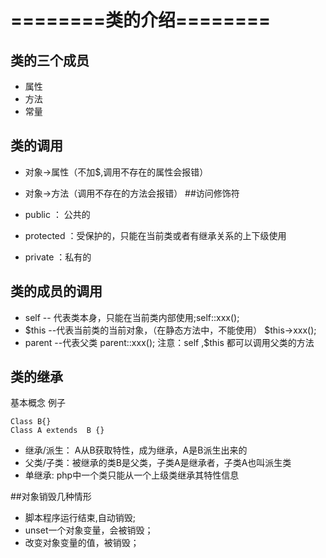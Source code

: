# ========类的介绍========

## 类的三个成员

* 属性
* 方法
* 常量
## 类的调用

* 对象->属性（不加$,调用不存在的属性会报错）
* 对象->方法（调用不存在的方法会报错）
##访问修饰符

* public ： 公共的
* protected ：受保护的，只能在当前类或者有继承关系的上下级使用
* private ：私有的
## 类的成员的调用

* self -- 代表类本身，只能在当前类内部使用;self::xxx();
* $this --代表当前类的当前对象，（在静态方法中，不能使用） $this->xxx();
* parent --代表父类 parent::xxx();
  注意：self ,$this 都可以调用父类的方法

## 类的继承

基本概念
例子

```
Class B{}
Class A extends  B {}
```

* 继承/派生： A从B获取特性，成为继承，A是B派生出来的
* 父类/子类：被继承的类B是父类，子类A是继承者，子类A也叫派生类
* 单继承: php中一个类只能从一个上级类继承其特性信息

##对象销毁几种情形
* 脚本程序运行结束,自动销毁;
* unset一个对象变量，会被销毁；
* 改变对象变量的值，被销毁；



